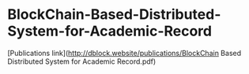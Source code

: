 # BlockChain-Based-Distributed-System-for-Academic-Record
[Publications link](http://dblock.website/publications/BlockChain Based Distributed System for Academic Record.pdf)
